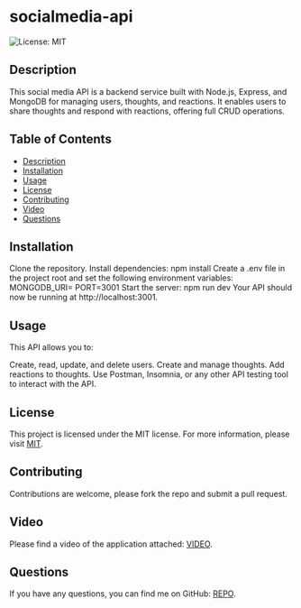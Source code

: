 # socialmedia-api

![License: MIT](https://img.shields.io/badge/License-MIT-yellow.svg)

## Description
This social media API is a backend service built with Node.js, Express, and MongoDB for managing users, thoughts, and reactions. It enables users to share thoughts and respond with reactions, offering full CRUD operations. 

## Table of Contents
- [Description](#description)
- [Installation](#installation)
- [Usage](#usage)
- [License](#license)
- [Contributing](#contributing)
- [Video](#video)
- [Questions](#questions)

## Installation
Clone the repository. Install dependencies:
npm install
Create a .env file in the project root and set the following environment variables:
MONGODB_URI=<your-mongo-db-connection-string>
PORT=3001
Start the server:
npm run dev
Your API should now be running at http://localhost:3001.

## Usage
This API allows you to:

Create, read, update, and delete users.
Create and manage thoughts.
Add reactions to thoughts.
Use Postman, Insomnia, or any other API testing tool to interact with the API.

## License
This project is licensed under the MIT license. For more information, please visit [MIT](https://opensource.org/licenses/MIT).


## Contributing
Contributions are welcome, please fork the repo and submit a pull request.

## Video
Please find a video of the application attached: [VIDEO]().

## Questions
If you have any questions, you can find me on GitHub: [REPO](https://github.com/Sabrina-Sawyer/mongoose-social-media-backend).
